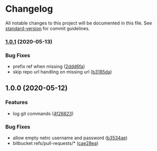 # Changelog

All notable changes to this project will be documented in this file. See [standard-version](https://github.com/conventional-changelog/standard-version) for commit guidelines.

### [1.0.1](https://github.com/slinstaedt/drone-git-ssh/compare/v1.0.0...v1.0.1) (2020-05-13)


### Bug Fixes

* prefix ref when missing ([2ddd6fa](https://github.com/slinstaedt/drone-git-ssh/commit/2ddd6fabc8bbd7f2d7c38e7855361040f76fa908))
* skip repo url handling on missing url ([b3185da](https://github.com/slinstaedt/drone-git-ssh/commit/b3185dae713fa66391762fc0c02bf596751769ce))

## 1.0.0 (2020-05-12)


### Features

* log git commands ([4f26823](https://github.com/slinstaedt/drone-git-ssh/commit/4f2682358d31433a8b5088c21c4eed64a36985fa))


### Bug Fixes

* allow empty netrc username and password ([b3534ae](https://github.com/slinstaedt/drone-git-ssh/commit/b3534aef48f3bc132a6809f2e920213f3d848bfc))
* bitbucket refs/pull-requests/* ([cae28ea](https://github.com/slinstaedt/drone-git-ssh/commit/cae28ea97f8d3bd10cfb130c63e3df32f3ccfa01))

